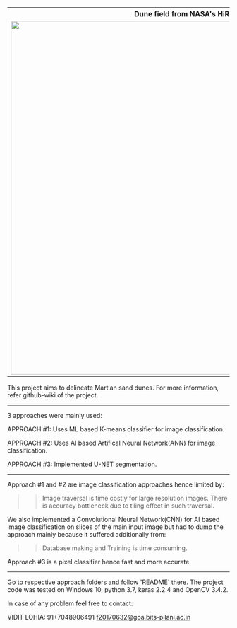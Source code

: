 <table>
  <tr>
    <th>Dune field from NASA's HiRISE </th>
      </tr>
  <tr>
    <td>
      <img src="https://github.com/ViditLohia/Sand-Dune-Detection-On-MARS/blob/master/CompressedImages/orig.png" width=800 >
     </td>
  </tr>
</table>


This project aims to delineate Martian sand dunes. For more information, refer github-wiki of the project.

***

3 approaches were mainly used:

APPROACH #1:
Uses ML based K-means classifier for image classification.

APPROACH #2:
Uses AI based Artifical Neural Network(ANN) for image classification.

APPROACH #3:
Implemented U-NET segmentation.

***

Approach #1 and #2 are image classification approaches hence limited by:
>>Image traversal is time costly for large resolution images.
>>There is accuracy bottleneck due to tiling effect in such traversal.

We also implemented a Convolutional Neural Network(CNN) for AI based image classification on slices of the main input image but had to 
dump the approach mainly because it suffered additionally from:
>>Database making and Training is time consuming.

Approach #3 is a pixel classifier hence fast and more accurate.

***

Go to respective approach folders and follow 'README' there. 
The project code was tested on Windows 10, python 3.7, keras 2.2.4 and OpenCV 3.4.2.

In case of any problem feel free to contact:

VIDIT LOHIA: 		91+7048906491		f20170632@goa.bits-pilani.ac.in

